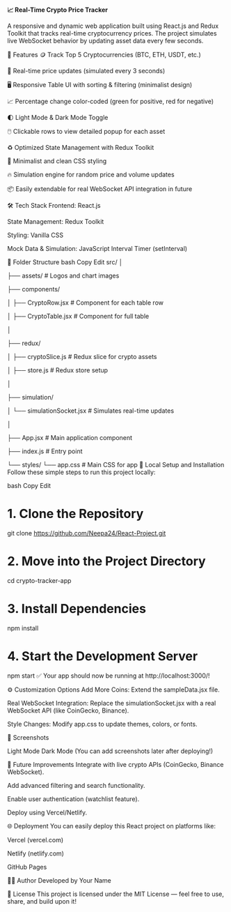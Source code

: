 **📈 Real-Time Crypto Price Tracker**

A responsive and dynamic web application built using React.js and Redux Toolkit that tracks real-time cryptocurrency prices.
The project simulates live WebSocket behavior by updating asset data every few seconds.

🚀 Features
🪙 Track Top 5 Cryptocurrencies (BTC, ETH, USDT, etc.)

🔄 Real-time price updates (simulated every 3 seconds)

🖥️ Responsive Table UI with sorting & filtering (minimalist design)

📈 Percentage change color-coded (green for positive, red for negative)

🌓 Light Mode & Dark Mode Toggle

🖱️ Clickable rows to view detailed popup for each asset

♻️ Optimized State Management with Redux Toolkit

🎨 Minimalist and clean CSS styling

🔥 Simulation engine for random price and volume updates

📦 Easily extendable for real WebSocket API integration in future

🛠️ Tech Stack
Frontend: React.js

State Management: Redux Toolkit

Styling: Vanilla CSS

Mock Data & Simulation: JavaScript Interval Timer (setInterval)

📂 Folder Structure
bash
Copy
Edit
src/
│

├── assets/              # Logos and chart images

├── components/

│   ├── CryptoRow.jsx     # Component for each table row

│   ├── CryptoTable.jsx   # Component for full table

│

├── redux/

│   ├── cryptoSlice.js    # Redux slice for crypto assets

│   ├── store.js          # Redux store setup

│

├── simulation/

│   └── simulationSocket.jsx  # Simulates real-time updates

│

├── App.jsx               # Main application component

├── index.js              # Entry point

└── styles/
    └── app.css           # Main CSS for app
🧪 Local Setup and Installation
Follow these simple steps to run this project locally:

bash
Copy
Edit
# 1. Clone the Repository
git clone https://github.com/Neepa24/React-Project.git

# 2. Move into the Project Directory
cd crypto-tracker-app

# 3. Install Dependencies
npm install

# 4. Start the Development Server
npm start
✅ Your app should now be running at http://localhost:3000/!

⚙️ Customization Options
Add More Coins: Extend the sampleData.jsx file.

Real WebSocket Integration: Replace the simulationSocket.jsx with a real WebSocket API (like CoinGecko, Binance).

Style Changes: Modify app.css to update themes, colors, or fonts.

📸 Screenshots

Light Mode	Dark Mode
(You can add screenshots later after deploying!)

📢 Future Improvements
Integrate with live crypto APIs (CoinGecko, Binance WebSocket).

Add advanced filtering and search functionality.

Enable user authentication (watchlist feature).

Deploy using Vercel/Netlify.

🌐 Deployment
You can easily deploy this React project on platforms like:

Vercel (vercel.com)

Netlify (netlify.com)

GitHub Pages

👨‍💻 Author
Developed by Your Name

📄 License
This project is licensed under the MIT License — feel free to use, share, and build upon it!
